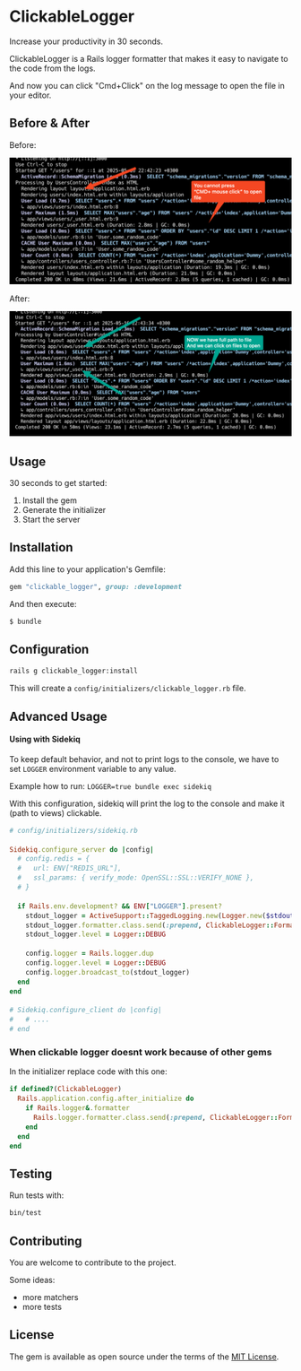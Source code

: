 # ClickableLogger

Increase your productivity in 30 seconds.

ClickableLogger is a Rails logger formatter that makes it easy to navigate to the code from the logs.

And now you can click "Cmd+Click" on the log message to open the file in your editor.

## Before & After

Before:

![Before](./docs/before.png)

After:

![After](./docs/after.png)

## Usage

30 seconds to get started:

1. Install the gem
2. Generate the initializer
3. Start the server


## Installation
Add this line to your application's Gemfile:

```ruby
gem "clickable_logger", group: :development
```

And then execute:
```bash
$ bundle
```

## Configuration

```bash
rails g clickable_logger:install
```

This will create a `config/initializers/clickable_logger.rb` file.

## Advanced Usage

#### Using with Sidekiq

To keep default behavior, and not to print logs to the console, we have to set `LOGGER` environment variable to any value.

Example how to run: `LOGGER=true bundle exec sidekiq`

With this configuration, sidekiq will print the log to the console and make it (path to views) clickable.

```ruby
# config/initializers/sidekiq.rb

Sidekiq.configure_server do |config|
  # config.redis = {
  #   url: ENV["REDIS_URL"],
  #   ssl_params: { verify_mode: OpenSSL::SSL::VERIFY_NONE },
  # }

  if Rails.env.development? && ENV["LOGGER"].present?
    stdout_logger = ActiveSupport::TaggedLogging.new(Logger.new($stdout))
    stdout_logger.formatter.class.send(:prepend, ClickableLogger::Formatter)
    stdout_logger.level = Logger::DEBUG

    config.logger = Rails.logger.dup
    config.logger.level = Logger::DEBUG
    config.logger.broadcast_to(stdout_logger)
  end
end

# Sidekiq.configure_client do |config|
#   # ....
# end
```

### When clickable logger doesnt work because of other gems

In the initializer replace code with this one:

```ruby
if defined?(ClickableLogger)
  Rails.application.config.after_initialize do
    if Rails.logger&.formatter
      Rails.logger.formatter.class.send(:prepend, ClickableLogger::Formatter)
    end
  end
end
```

## Testing

Run tests with:
```bash
bin/test
```

## Contributing

You are welcome to contribute to the project.

Some ideas:

- more matchers
- more tests

## License
The gem is available as open source under the terms of the [MIT License](LICENSE.txt).

